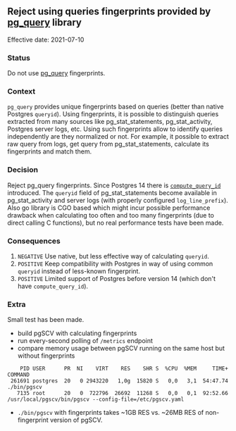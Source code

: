 ## Reject using queries fingerprints provided by [pg_query](https://github.com/pganalyze/pg_query_go) library

Effective date: 2021-07-10

### Status
Do not use [pg_query](https://github.com/pganalyze/pg_query_go) fingerprints. 

### Context
`pg_query` provides unique fingerprints based on queries (better than native Postgres `queryid`). Using fingerprints, it is possible to distinguish queries extracted from many sources like pg_stat_statements, pg_stat_activity, Postgres server logs, etc. Using such fingerprints allow to identify queries independently are they normalized or not. For example, it possible to extract raw query from logs, get query from pg_stat_statements, calculate its fingerprints and match them.   

### Decision
Reject pg_query fingerprints. Since Postgres 14 there is [`compute_query_id`](https://www.postgresql.org/docs/14/runtime-config-statistics.html#GUC-COMPUTE-QUERY-ID) introduced. The `queryid` field of pg_stat_statements become available in pg_stat_activity and server logs (with properly configured `log_line_prefix`). Also go library is CGO based which might incur possible performance drawback when calculating too often and too many fingerprints (due to direct calling C functions), but no real performance tests have been made.  

### Consequences
1. `NEGATIVE` Use native, but less effective way of calculating `queryid`.
2. `POSITIVE` Keep compatibility with Postgres in way of using common `queryid` instead of less-known fingerprint.
3. `POSITIVE` Limited support of Postgres before version 14 (which don't have `compute_query_id`).

### Extra
Small test has been made.
- build pgSCV with calculating fingerprints
- run every-second polling of `/metrics` endpoint
- compare memory usage between pgSCV running on the same host but without fingerprints
```
    PID USER      PR  NI    VIRT    RES    SHR S  %CPU  %MEM     TIME+ COMMAND                                                                                                                                                                                                
 261691 postgres  20   0 2943220   1,0g  15820 S   0,0   3,1  54:47.74 ./bin/pgscv                                                                                                                                                                                            
   7135 root      20   0  722796  26692  11268 S   0,0   0,1  92:52.66 /usr/local/pgscv/bin/pgscv --config-file=/etc/pgscv.yaml
```

- `./bin/pgscv` with fingerprints takes ~1GB RES vs. ~26MB RES of non-fingerprint version of pgSCV.  